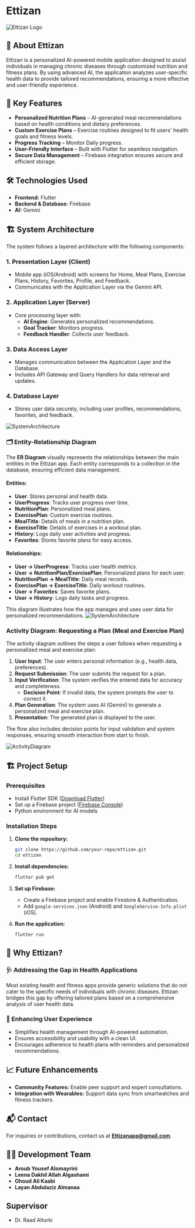# Ettizan

![Ettizan Logo](images/Ettizan_logo_enhanced22.png)  

## 📌 About Ettizan  
Ettizan is a personalized AI-powered mobile application designed to assist individuals in managing chronic diseases through customized nutrition and fitness plans. By using advanced AI, the application analyzes user-specific health data to provide tailored recommendations, ensuring a more effective and user-friendly experience.

## 🎯 Key Features  
- **Personalized Nutrition Plans** – AI-generated meal recommendations based on health conditions and dietary preferences.  
- **Custom Exercise Plans** – Exercise routines designed to fit users' health goals and fitness levels.  
- **Progress Tracking** – Monitor Daily progress.  
- **User-Friendly Interface** – Built with Flutter for seamless navigation.  
- **Secure Data Management** – Firebase integration ensures secure and efficient storage.  
 

## 🛠️ Technologies Used  
- **Frontend:** Flutter  
- **Backend & Database:** Firebase  
- **AI:** Gemini

## 🏗️ System Architecture

The system follows a layered architecture with the following components:

### 1. **Presentation Layer (Client)**
- Mobile app (iOS/Android) with screens for Home, Meal Plans, Exercise Plans, History, Favorites, Profile, and Feedback.
- Communicates with the Application Layer via the Gemini API.

### 2. **Application Layer (Server)**
- Core processing layer with:
  - **AI Engine**: Generates personalized recommendations.
  - **Goal Tracker**: Monitors progress.
  - **Feedback Handler**: Collects user feedback.

### 3. **Data Access Layer**
- Manages communication between the Application Layer and the Database.
- Includes API Gateway and Query Handlers for data retrieval and updates.

### 4. **Database Layer**
- Stores user data securely, including user profiles, recommendations, favorites, and feedback.

![SystemArchitecture](images/diagrams/SystemArchitecture.png)  


### 🗂️ Entity-Relationship Diagram

The **ER Diagram** visually represents the relationships between the main entities in the Ettizan app. Each entity corresponds to a collection in the database, ensuring efficient data management.

#### Entities:
- **User**: Stores personal and health data.
- **UserProgress**: Tracks user progress over time.
- **NutritionPlan**: Personalized meal plans.
- **ExercisePlan**: Custom exercise routines.
- **MealTitle**: Details of meals in a nutrition plan.
- **ExerciseTitle**: Details of exercises in a workout plan.
- **History**: Logs daily user activities and progress.
- **Favorites**: Stores favorite plans for easy access.

#### Relationships:
- **User → UserProgress**: Tracks user health metrics.
- **User → NutritionPlan/ExercisePlan**: Personalized plans for each user.
- **NutritionPlan → MealTitle**: Daily meal records.
- **ExercisePlan → ExerciseTitle**: Daily workout routines.
- **User → Favorites**: Saves favorite plans.
- **User → History**: Logs daily tasks and progress.

This diagram illustrates how the app manages and uses user data for personalized recommendations.
![SystemArchitecture](images/diagrams/ERdiagram.png)  


### Activity Diagram: Requesting a Plan (Meal and Exercise Plan)

The activity diagram outlines the steps a user follows when requesting a personalized meal and exercise plan:

1. **User Input**: The user enters personal information (e.g., health data, preferences).
2. **Request Submission**: The user submits the request for a plan.
3. **Input Verification**: The system verifies the entered data for accuracy and completeness.
   - **Decision Point**: If invalid data, the system prompts the user to correct it.
4. **Plan Generation**: The system uses AI (Gemini) to generate a personalized meal and exercise plan.
5. **Presentation**: The generated plan is displayed to the user.

The flow also includes decision points for input validation and system responses, ensuring smooth interaction from start to finish.

![ActivityDiagram](images/diagrams/ActivityDiagram.png)  


## 🏗️ Project Setup  

### Prerequisites  
- Install Flutter SDK ([Download Flutter](https://flutter.dev/docs/get-started/install))  
- Set up a Firebase project ([Firebase Console](https://console.firebase.google.com/))  
- Python environment for AI models  

### Installation Steps  
1. **Clone the repository:**  
   ```bash
   git clone https://github.com/your-repo/ettizan.git
   cd ettizan
2. **Install dependencies:**  
   ```bash
   flutter pub get
   ```
3. **Set up Firebase:**  
   - Create a Firebase project and enable Firestore & Authentication.  
   - Add `google-services.json` (Android) and `GoogleService-Info.plist` (iOS).  

4. **Run the application:**  
   ```bash
   flutter run
   ```

## 📌 Why Ettizan?  

### 🩺 Addressing the Gap in Health Applications  
Most existing health and fitness apps provide generic solutions that do not cater to the specific needs of individuals with chronic diseases. Ettizan bridges this gap by offering tailored plans based on a comprehensive analysis of user health data.

### 🔹 Enhancing User Experience  
- Simplifies health management through AI-powered automation.  
- Ensures accessibility and usability with a clean UI.  
- Encourages adherence to health plans with reminders and personalized recommendations.  

## 📈 Future Enhancements  
- **Community Features:** Enable peer support and expert consultations.  
- **Integration with Wearables:** Support data sync from smartwatches and fitness trackers.  



## 📬 Contact  
For inquiries or contributions, contact us at **Ettizanapp@gmail.com**.  

## 👩‍💻 Development Team  
- **Aroub Yousef Alomayrini**  
- **Leena Dakhil Allah Algashami**  
- **Ohoud Ali Kaabi**
- **Layan Abdulaziz Almanaa**


##  Supervisor
- Dr. Raad Alturki



   

